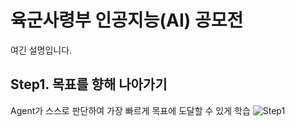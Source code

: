 # 육군사령부 인공지능(AI) 공모전
여긴 설명입니다.

## Step1. 목표를 향해 나아가기
Agent가 스스로 판단하여 가장 빠르게 목표에 도달할 수 있게 학습
![Step1](https://user-images.githubusercontent.com/20338405/109161075-fc457e80-77b9-11eb-9cfd-2790b941df90.gif)
